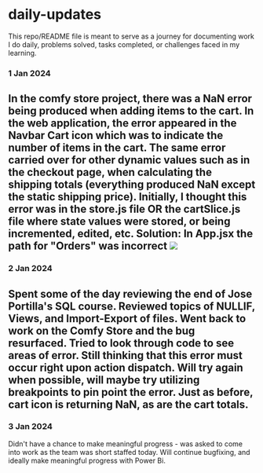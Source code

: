 # daily-updates

This repo/README file is meant to serve as a journey for documenting work I do daily, problems solved, tasks completed, or challenges faced in my learning. 

### 1 Jan 2024 

In the comfy store project, there was a NaN error being produced when adding items to the cart. In the web application, the error appeared in the Navbar Cart icon which was to indicate the number of items in the cart. The same error carried over for other dynamic values such as in the checkout page, when calculating the shipping totals (everything produced NaN except the static shipping price). 
Initially, I thought this error was in the store.js file OR the cartSlice.js file where state values were stored, or being incremented, edited, etc. 
Solution: In App.jsx the path for "Orders" was incorrect
<img src='https://dj-project-previews.s3.amazonaws.com/updates/Screenshot+2024-01-02+121816.png'>
-------------------------------------------------------------------------------
### 2 Jan 2024

Spent some of the day reviewing the end of Jose Portilla's SQL course. Reviewed topics of NULLIF, Views, and Import-Export of files. 
Went back to work on the Comfy Store and the bug resurfaced. Tried to look through code to see areas of error. Still thinking that this error must occur right upon action dispatch.
Will try again when possible, will maybe try utilizing breakpoints to pin point the error. Just as before, cart icon is returning NaN, as are the cart totals. 
-------------------------------------------------------------------------------
### 3 Jan 2024 

Didn't have a chance to make meaningful progress - was asked to come into work as the team was short staffed today. 
Will continue bugfixing, and ideally make meaningful progress with Power Bi. 
